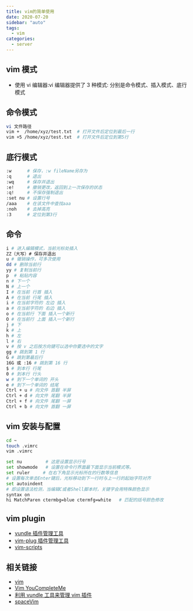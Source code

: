 ```yaml
---
title: vim的简单使用
date: 2020-07-20
sidebar: "auto"
tags:
  - vim
categories:
  - server
---
```


## vim 模式

- 使用 vi 编辑器:vi 编辑器提供了 3 种模式: 分别是命令模式、插入模式、底行模式

## 命令模式

```bash
vi 文件路径
vim +  /home/xyz/test.txt  # 打开文件后定位到最后一行
vim +5 /home/xyz/test.txt  # 打开文件后定位到第5行
```

## 底行模式

<CodeBlock>

```bash
:w      # 保存，:w fileName另存为
:q      # 退出
:wq     # 保存并退出
:e!     # 撤销更改，返回到上一次保存的状态
:q!     # 不保存强制退出
:set nu # 设置行号
/aaa    # 在该文件中查找aaa
:noh    # 去掉高亮
:3      # 定位到第3行
```

</CodeBlock>

## 命令

<CodeBlock>

```bash
i # 进入编辑模式，当前光标处插入
ZZ（大写）# 保存并退出
u # 辙销操作，可多次使用
dd # 删除当前行
yy # 复制当前行
p  # 粘贴内容
n # 下一个
N # 上一个
I # 在当前 行首 插入
A # 在当前 行尾 插入
i # 在当前字符的 左边 插入
a # 在当前字符的 右边 插入
o # 在当前行 下面 插入一个新行
O # 在当前行 上面 插入一个新行
j # 下
k # 上
h # 左
l # 右
v # 按 v 之后按方向键可以选中你要选中的文字
gg # 跳到第 1 行
G # 跳到第最后行
16G 或 :16 # 跳到第 16 行
$ # 到本行 行尾
0 # 到本行 行头
w # 到下一个单词的 开头
e # 到下一个单词的 结尾
Ctrl + u # 向文件 首翻 半屏
Ctrl + d # 向文件 尾翻 半屏
Ctrl + f # 向文件 尾翻 一屏
Ctrl + b # 向文件 首翻 一屏
```

</CodeBlock>

## vim 安装与配置

<CodeBlock>

```bash
cd ~
touch .vimrc
vim .vimrc

set nu         # 这是设置显示行号
set showmode   # 设置在命令行界面最下面显示当前模式等。
set ruler     # 在右下角显示光标所在的行数等信息
# 设置每次单击Enter键后，光标移动到下一行时与上一行的起始字符对齐
set autoindent
# 即设置语法检测，当编辑C或者Shell脚本时，关键字会用特殊颜色显示
syntax on
hi MatchParen ctermbg=blue ctermfg=white   # 匹配的括号颜色修改
```

</CodeBlock>

## vim plugin

- [vundle 插件管理工具](https://github.com/VundleVim/Vundle.vim)
- [vim-plug 插件管理工具](https://github.com/junegunn/vim-plug)
- [vim-scripts](http://vim-scripts.org/vim/scripts.html)

## 相关链接

- [vim](https://github.com/judasn/Linux-Tutorial/)
- [Vim YouCompleteMe](https://www.jianshu.com/p/d908ce81017a)
- [利用 vundle 工具来管理 vim 插件](https://www.cnblogs.com/aaronLinux/p/6798898.html)
- [spaceVim](https://github.com/SpaceVim/SpaceVim)
